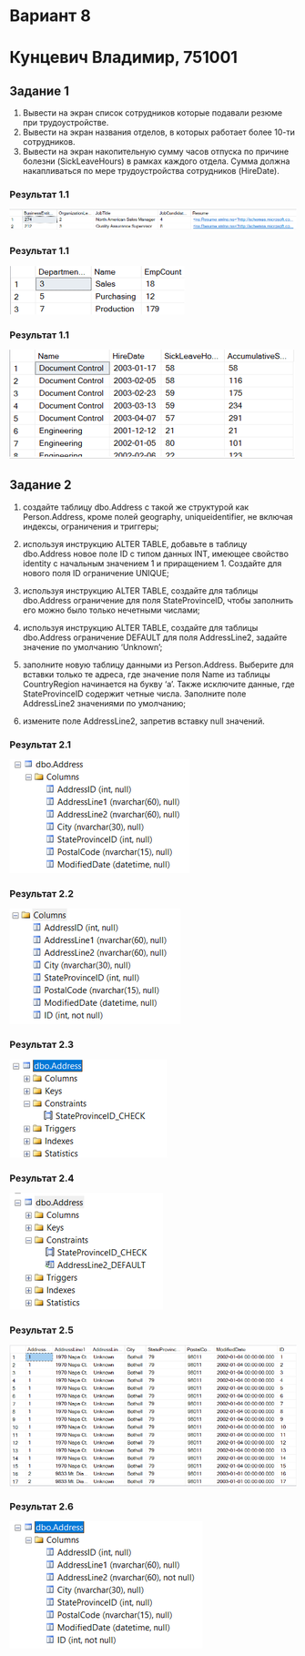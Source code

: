 # Вариант 8
# Кунцевич Владимир, 751001

## Задание 1

1. Вывести на экран список сотрудников которые подавали резюме при трудоустройстве.
2. Вывести на экран названия отделов, в которых работает более 10-ти сотрудников.
3. Вывести на экран накопительную сумму часов отпуска по причине болезни (SickLeaveHours) в рамках каждого отдела. Сумма должна накапливаться по мере трудоустройства сотрудников (HireDate).

### Результат 1.1
![Result](screenshots/screen1_1.png)

### Результат 1.1
![Result](screenshots/screen1_2.png)

### Результат 1.1
![Result](screenshots/screen1_3.png)

## Задание 2

1. создайте таблицу dbo.Address с такой же структурой как Person.Address, кроме полей geography, uniqueidentifier, не включая индексы, ограничения и триггеры;

2. используя инструкцию ALTER TABLE, добавьте в таблицу dbo.Address новое поле ID с типом данных INT, имеющее свойство identity с начальным значением 1 и приращением 1. Создайте для нового поля ID ограничение UNIQUE;

3. используя инструкцию ALTER TABLE, создайте для таблицы dbo.Address ограничение для поля StateProvinceID, чтобы заполнить его можно было только нечетными числами;

4. используя инструкцию ALTER TABLE, создайте для таблицы dbo.Address ограничение DEFAULT для поля AddressLine2, задайте значение по умолчанию ‘Unknown’;

5. заполните новую таблицу данными из Person.Address. Выберите для вставки только те адреса, где значение поля Name из таблицы CountryRegion начинается на букву ‘а’. Также исключите данные, где StateProvinceID содержит четные числа. Заполните поле AddressLine2 значениями по умолчанию;

6. измените поле AddressLine2, запретив вставку null значений.

### Результат 2.1
![Result](screenshots/screen2_1.png)

### Результат 2.2
![Result](screenshots/screen2_2.png)

### Результат 2.3
![Result](screenshots/screen2_3.png)

### Результат 2.4
![Result](screenshots/screen2_4.png)

### Результат 2.5
![Result](screenshots/screen2_5.png)

### Результат 2.6
![Result](screenshots/screen2_6.png)